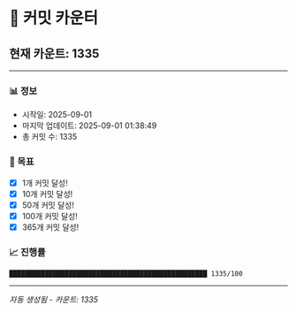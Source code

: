 # 🔢 커밋 카운터

## 현재 카운트: 1335

---

### 📊 정보
- 시작일: 2025-09-01
- 마지막 업데이트: 2025-09-01 01:38:49
- 총 커밋 수: 1335

### 🎯 목표
- [x] 1개 커밋 달성!
- [x] 10개 커밋 달성!
- [x] 50개 커밋 달성!
- [x] 100개 커밋 달성!
- [x] 365개 커밋 달성!

### 📈 진행률
```
██████████████████████████████████████████████████ 1335/100
```

---
*자동 생성됨 - 카운트: 1335*
